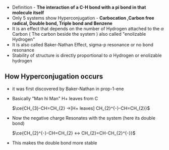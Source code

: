 
- Definition - **The interaction of a C-H bond with a pi bond in that molecule itself**
- Only 5 systems show Hyperconjugation - **Carbocation ,Carbon free radical, Double bond, Triple bond and Benzene**
- It is an effect that depends on the number of Hydrogen attached to the $\alpha$ Carbon ( The carbon beside the system ) also called "enolizable Hydrogen"
- It is also called Baker-Nathan Effect, sigma-p resonance or no bond resonance
- Stability of structure is directly proportional to $\alpha$ Hydrogen or enolizable hydrogen

## How Hyperconjugation occurs

- it was first discovered by Baker-Nathan in prop-1-ene
- Basically "Man hi Man" H+ leaves from C

	$\ce{CH_{3}-CH=CH_{2} ->[H+ leaves] CH_{2}^{-}-CH=CH_{2}}$

- Now the negative charge Resonates with the system (here its double bond)

	$\ce{CH_{2}^{-}-CH=CH_{2} <-> CH_{2}=CH-CH_{2}^{-}}$

- This makes the double bond more stable